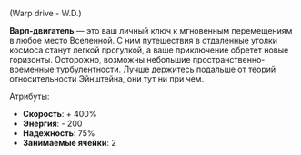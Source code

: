 (Warp drive - W.D.)

**Варп-двигатель** — это ваш личный ключ к мгновенным перемещениям в любое место Вселенной. С ним путешествия в отдаленные уголки космоса станут легкой прогулкой, а ваше приключение обретет новые горизонты. Осторожно, возможны небольшие пространственно-временные турбулентности. Лучше держитесь подальше от теорий относительности Эйнштейна, они тут ни при чем.

Атрибуты:
- **Скорость**: + 400%
- **Энергия**: - 200
- **Надежность**: 75%
- **Занимаемые ячейки**: 2